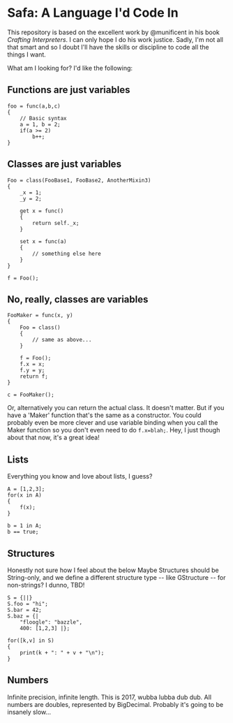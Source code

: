 Safa: A Language I'd Code In
=============================
This repository is based on the excellent work by @munificent in his book
*Crafting Interpreters*. I can only hope I do his work justice. Sadly, I'm
not all that smart and so I doubt I'll have the skills or discipline to code
all the things I want.

What am I looking for? I'd like the following:

Functions are just variables
---
```
foo = func(a,b,c)
{
    // Basic syntax
    a = 1, b = 2;
    if(a >= 2)
        b++;
}
```

Classes are just variables
---
```
Foo = class(FooBase1, FooBase2, AnotherMixin3)
{
    _x = 1;
    _y = 2;

    get x = func()
    {
        return self._x;
    }

    set x = func(a)
    {
        // something else here
    }
}

f = Foo();
```

No, really, classes are variables
---
```
FooMaker = func(x, y)
{
    Foo = class()
    {
        // same as above...
    }

    f = Foo();
    f.x = x;
    f.y = y;
    return f;
}

c = FooMaker();
```

Or, alternatively you can return the actual class. It doesn't matter. But if you have a 'Maker' function that's the same as a constructor. You could probably even be more clever and use variable binding when you call the Maker function so you don't even need to do `f.x=blah;`. Hey, I just though about that now, it's a great idea!

Lists
---
Everything you know and love about lists, I guess?
```
A = [1,2,3];
for(x in A)
{
    f(x);
}

b = 1 in A;
b == true;
```

Structures
---
Honestly not sure how I feel about the below
Maybe Structures should be String-only, and we define a different
structure type -- like GStructure -- for non-strings? I dunno, TBD!

```
S = {||}
S.foo = "hi";
S.bar = 42;
S.baz = {|
    "floogle": "bazzle",
    400: [1,2,3] |};

for([k,v] in S)
{
    print(k + ": " + v + "\n");
}
```

Numbers
---
Infinite precision, infinite length. This is 2017, wubba lubba dub dub.
All numbers are doubles, represented by BigDecimal. Probably it's going to be insanely slow...
